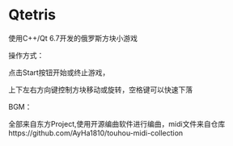 # Qtetris
使用C++/Qt 6.7开发的俄罗斯方块小游戏

操作方式：

点击Start按钮开始或终止游戏，

上下左右方向键控制方块移动或旋转，空格键可以快速下落

BGM：

全部来自东方Project,使用开源编曲软件进行编曲，midi文件来自仓库https://github.com/AyHa1810/touhou-midi-collection
